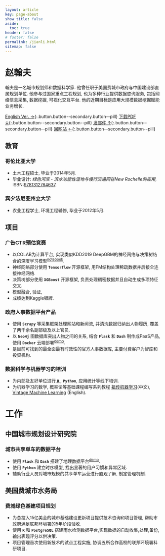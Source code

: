 ```yaml
---
layout: article
key: page-about
show_title: false
aside:
  toc: true
header: false
# footer: false
permalink: /jianli.html
sitemap: false
---
```

# 赵翰夫

翰夫是一名城市规划师和数据科学家. 他曾任职于美国费城市政府与中国建设部直属规划单位. 他参与过国家重点工程规划, 也为多种行业提供数据咨询服务, 包括网络信息采集, 数据挖掘, 可视化交互平台. 他的近期目标是应用大规模数据挖掘赋能业务增长.


[English Ver. →](/resume.html){:.button.button--secondary.button--pill} 
[下载PDF ↓](/assets/jianli.pdf){:.button.button--secondary.button--pill} 
[发邮件 ↑](mailto:zhhfu29@gmail.com){:.button.button--secondary.button--pill}
[回网站 ←](/){:.button.button--secondary.button--pill}

## 教育

### 哥伦比亚大学
- 土木工程硕士, 毕业于2014年5月.
- 毕业设计: _绿色河滨 - 滨水功能性湿地与慢行交通网在New Rochelle的应用_, ISBN:[9781312764637](http://www.lulu.com/us/en/shop/urban-design-lab/alternative-futures-for-new-rochelle/ebook/product-21958564.html).

### 宾夕法尼亚州立大学
- 农业工程学士, 环境工程辅修, 毕业于2012年5月.

## 项目

### 广告CTR预估竞赛
- 以COLAB为计算平台, 实现类似KDD2019 DeepGBM的神经网络与决策树结合的深度学习模型<sup>[notebook](/)</sup>.
- 神经网络部分使用 __`Tensorflow`__ 开源框架, 用FM结构处理稀疏数据并后接全连接神经网络.
- 决策树部分使用 __`XGBoost`__ 开源框架, 负责处理稠密数据并且自动生成多项特征交叉.
- 模型融合, 验证, 
- 成绩达到Kaggle银牌.

### 政府人事数据平台产品
- 使用 __`Scrapy`__ 等采集框架处理网站和新闻流, 并清洗数据归纳出人物履历, 覆盖了两千余名副部级及以上官员.
- 以 __`Neo4j`__ 图数据库突出人物之间的关系, 结合 __`Flask`__ 和 __`Dash`__ 制作成PaaS产品, 使用 __`Docker`__ 云端部署<sup>[demo](/)</sup>.
- 是目前可找到的最全面最有时效性的官方人事数据库, 主要付费客户为智库和投资机构.


### 数据科学与机器学习的培训
- 为内部及友好单位进行[ __`R`__ ](/data/R-Introduction), __`Python`__, 应用统计等线下培训.
- 为机器学习的数学, 概率论等基础课程编写系列教程 [祖传机器学习](https://zh.vintageml.com)(中文), [Vintage Machine Learning](https://en.vintageml.com) (English).

# 工作

## 中国城市规划设计研究院

### 城市共享单车的数据平台
- 使用 __`Flask`__ 和 __`Dash`__ 搭建了地理数据平台<sup>[demo](/)</sup>.
- 使用 __`Python`__ 建立时序模型, 找出显著的用户习惯和异常区域.
- 辅助行业人员对城市规模的共享单车运营进行直观了解, 制定管理机制.

## 美国费城市水务局

### 费城绿色基建项目规划
- 为总投入15亿美金的城市基础建设更新项目提供技术咨询和项目管理, 帮助市政府满足联邦环境署的5年阶段验收.
- 使用 __`R`__ 和 __`PostgreSQL`__ 搭建雨水检测数据平台,实现数据的自动收集,处理,备份,输出表现评分以供决策.
- 项目管理首次使用新技术的试点工程实施, 协调五所合作高校的联邦环境署科研项目.
